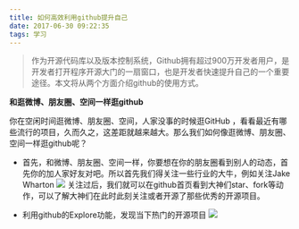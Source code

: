 ```yaml
---
title: 如何高效利用github提升自己
date: 2017-06-30 09:22:35
tags: 学习
---
```

> 作为开源代码库以及版本控制系统，Github拥有超过900万开发者用户，是开发者打开程序开源大门的一扇窗口，也是开发者快速提升自己的一个重要途径。本文将从两个方面介绍github的使用方式。


**和逛微博、朋友圈、空间一样逛github**

你在空闲时间逛微博、朋友圈、空间，人家没事的时候逛GitHub ，看看最近有哪些流行的项目，久而久之，这差距就越来越大。那么我们如何像逛微博、朋友圈、空间一样逛github呢？

* 首先，和微博、朋友圈、空间一样，你要想在你的朋友圈看到别人的动态，首先你的加人家好友对吧。所以首先我们得关注一些行业的大牛，例如关注Jake Wharton
![](https://user-gold-cdn.xitu.io/2017/6/28/004cf735de5a0fee1bda1e62f374487f)
关注过后，我们就可以在github首页看到大神们star、fork等动作，可以了解大神们在此时此刻关注或者开源了那些优秀的开源项目。

* 利用github的Explore功能，发现当下热门的开源项目
![](https://user-gold-cdn.xitu.io/2017/6/28/c3655076fcf069c8ea0818205c9c95ff)


